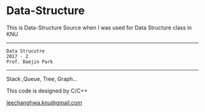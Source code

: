# Data-Structure

This is Data-Structure Source when I was used for Data Structure class in KNU

------------------------------------------
	Data Strucutre 
	2017 - 2 
	Prof. Daejin Park
------------------------------------------


Stack ,Queue, Tree, Graph...

This code is designed by C/C++

leechanghwa.knu@gmail.com
